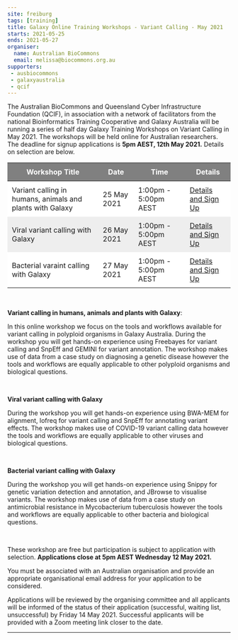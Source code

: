```yaml
---
site: freiburg
tags: [training]
title: Galaxy Online Training Workshops - Variant Calling - May 2021
starts: 2021-05-25
ends: 2021-05-27
organiser:
  name: Australian BioCommons
  email: melissa@biocommons.org.au
supporters:
 - ausbiocommons
 - galaxyaustralia
 - qcif
---
```


The Australian BioCommons and Queensland Cyber Infrastructure Foundation (QCIF), in association with a network of facilitators from the national Bioinformatics Training Cooperative and Galaxy Australia will be running a series of half day Galaxy Training Workshops on Variant Calling in May 2021. The workshops will be held online for Australian researchers. The deadline for signup applications is **5pm AEST, 12th May 2021.** Details on selection are below. 
<br/>
<style>
  th, td {
    padding: 10px
  }
  table tr:nth-child(even) {
    background-color: #eee;
  }
  table tr:nth-child(odd) {
    background-color: #fff;
  }
  table th {
    color: white;
    background-color: gray;
  }
</style>

| Workshop Title | Date | Time | Details |
|----------------|------|------|---------|
| Variant calling in humans, animals and plants with Galaxy | 25 May 2021 | 1:00pm - 5:00pm AEST| [Details and Sign Up](https://www.biocommons.org.au/events/variants-polyploid) |
| Viral variant calling with Galaxy | 26 May 2021 | 1:00pm - 5:00pm AEST| [Details and Sign Up](https://www.biocommons.org.au/events/variants-viruses) |
| Bacterial varaint calling with Galaxy | 27 May 2021 | 1:00pm - 5:00pm AEST | [Details and Sign Up](https://www.biocommons.org.au/events/variants-bacteria) |


<br/>


**Variant calling in humans, animals and plants with Galaxy**:

In this online workshop we focus on the tools and workflows available for variant calling in polyploid organisms in Galaxy Australia. During the workshop you will get hands-on experience using Freebayes for variant calling and SnpEff and GEMINI for variant annotation. The workshop makes use of data from a case study on diagnosing a genetic disease however the tools and workflows are equally applicable to other polyploid organisms and biological questions.

<br/>

**Viral variant calling with Galaxy**

During the workshop you will get hands-on experience using BWA-MEM for alignment, lofreq for variant calling and SnpEff for annotating variant effects. The workshop makes use of COVID-19 variant calling data however the tools and workflows are equally applicable to other viruses and biological questions.

<br/>

**Bacterial variant calling with Galaxy**

During the workshop you will get hands-on experience using Snippy for genetic variation detection and annotation, and JBrowse to visualise variants. The workshop makes use of data from a case study on antimicrobial resistance in Mycobacterium tuberculosis however the tools and workflows are equally applicable to other bacteria and biological questions.

<br/>

These workshop are free but participation is subject to application with selection. **Applications close at 5pm AEST Wednesday 12 May 2021.**

You must be associated with an Australian organisation and provide an appropriate organisational email address for your application to be considered. 

Applications will be reviewed by the organising committee and all applicants will be informed of the status of their application (successful, waiting list, unsuccessful) by Friday 14 May 2021. Successful applicants will be provided with a Zoom meeting link closer to the date.

---
